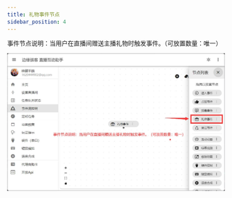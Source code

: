 ```yaml
---
title: 礼物事件节点
sidebar_position: 4
---
```


事件节点说明：当用户在直播间赠送主播礼物时触发事件。（可放置数量：唯一）

![礼物事件节点说明](./img/礼物事件节点说明.jpg)